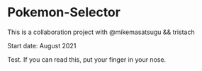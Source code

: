 # Pokemon-Selector

This is a collaboration project with @mikemasatsugu && tristach

Start date: August 2021

Test.  If you can read this, put your finger in your nose.
